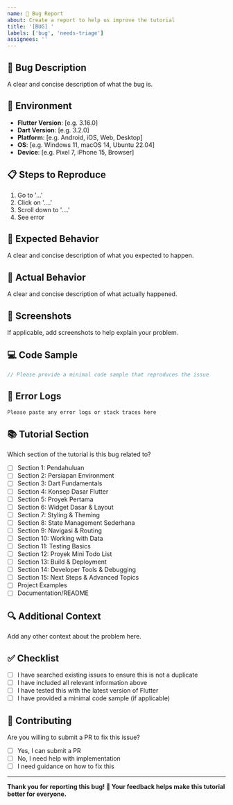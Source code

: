 ```yaml
---
name: 🐛 Bug Report
about: Create a report to help us improve the tutorial
title: '[BUG] '
labels: ['bug', 'needs-triage']
assignees: ''
---
```


## 🐛 Bug Description
A clear and concise description of what the bug is.

## 📱 Environment
- **Flutter Version**: [e.g. 3.16.0]
- **Dart Version**: [e.g. 3.2.0]
- **Platform**: [e.g. Android, iOS, Web, Desktop]
- **OS**: [e.g. Windows 11, macOS 14, Ubuntu 22.04]
- **Device**: [e.g. Pixel 7, iPhone 15, Browser]

## 📋 Steps to Reproduce
1. Go to '...'
2. Click on '....'
3. Scroll down to '....'
4. See error

## 🎯 Expected Behavior
A clear and concise description of what you expected to happen.

## 📱 Actual Behavior
A clear and concise description of what actually happened.

## 📸 Screenshots
If applicable, add screenshots to help explain your problem.

## 💻 Code Sample
```dart
// Please provide a minimal code sample that reproduces the issue
```

## 🧪 Error Logs
```
Please paste any error logs or stack traces here
```

## 📚 Tutorial Section
Which section of the tutorial is this bug related to?
- [ ] Section 1: Pendahuluan
- [ ] Section 2: Persiapan Environment
- [ ] Section 3: Dart Fundamentals
- [ ] Section 4: Konsep Dasar Flutter
- [ ] Section 5: Proyek Pertama
- [ ] Section 6: Widget Dasar & Layout
- [ ] Section 7: Styling & Theming
- [ ] Section 8: State Management Sederhana
- [ ] Section 9: Navigasi & Routing
- [ ] Section 10: Working with Data
- [ ] Section 11: Testing Basics
- [ ] Section 12: Proyek Mini Todo List
- [ ] Section 13: Build & Deployment
- [ ] Section 14: Developer Tools & Debugging
- [ ] Section 15: Next Steps & Advanced Topics
- [ ] Project Examples
- [ ] Documentation/README

## 🔍 Additional Context
Add any other context about the problem here.

## ✅ Checklist
- [ ] I have searched existing issues to ensure this is not a duplicate
- [ ] I have included all relevant information above
- [ ] I have tested this with the latest version of Flutter
- [ ] I have provided a minimal code sample (if applicable)

## 🤝 Contributing
Are you willing to submit a PR to fix this issue?
- [ ] Yes, I can submit a PR
- [ ] No, I need help with implementation
- [ ] I need guidance on how to fix this

---

**Thank you for reporting this bug! 🙏 Your feedback helps make this tutorial better for everyone.**